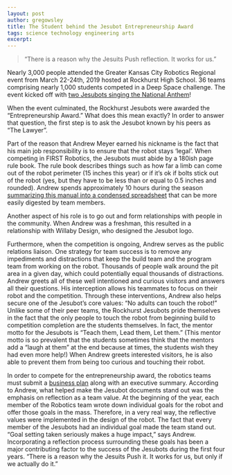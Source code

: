 ```yaml
---
layout: post
author: gregowsley
title: The Student behind the Jesubot Entrepreneurship Award
tags: science technology engineering arts 
excerpt: 
---
```


<blockquote>“There is a reason why the Jesuits Push reflection. It works for us.”</blockquote>

Nearly 3,000 people attended the Greater Kansas City Robotics Regional event from March 22-24th, 2019 hosted at Rockhurst High School. 36 teams comprising nearly 1,000 students competed in a Deep Space challenge. The event kicked off with [two Jesubots singing the National Anthem](https://www.youtube.com/watch?v=7-WL1TO-V6M&feature=youtu.be)!

When the event culminated, the Rockhurst Jesubots were awarded the “Entrepreneurship Award.” What does this mean exactly? In order to answer that question, the first step is to ask the Jesubot known by his peers as “The Lawyer”.

Part of the reason that Andrew Meyer earned his nickname is the fact that his main job responsibility is to ensure that the robot stays ‘legal’. When competing in FIRST Robotics, the Jesubots must abide by a 180ish page rule book. The rule book describes things such as how far a limb can come out of the robot perimeter (15 inches this year) or if it’s ok if bolts stick out of the robot (yes, but they have to be less than or equal to 0.5 inches and rounded).  Andrew spends approximately 10 hours during the season [summarizing this manual into a condensed spreadsheet](https://docs.google.com/spreadsheets/d/1GMIPKBeCooTrfqgG6DY16Hd3iF5IsFrkJnwX8mAR60w/edit?usp=sharing) that can be more easily digested by team members. 

Another aspect of his role is to go out and form relationships with people in the community. When Andrew was a freshman, this resulted in a relationship with Willaby Design, who designed the Jesubot logo.

Furthermore, when the competition is ongoing, Andrew serves as the public relations liaison. One strategy for team success is to remove any impediments and distractions that keep the build team and the program team from working on the robot. Thousands of people walk around the pit area in a given day, which could potentially equal thousands of distractions. Andrew greets all of these well intentioned and curious visitors and answers all their questions. His interception allows his teammates to focus on their robot and the competition. Through these interventions, Andrew also helps secure one of the Jesubot’s core values: “No adults can touch the robot!” Unlike some of their peer teams, the Rockhurst Jesubots pride themselves in the fact that the only people to touch the robot from beginning build to competition completion are the students themselves. In fact, the mentor motto for the Jesubots is “Teach them, Lead them, Let them.” (This mentor motto is so prevalent that the students sometimes think that the mentors add a “laugh at them” at the end because at times, the students wish they had even more help!) When Andrew greets interested visitors, he is also able to prevent them from being too curious and touching their robot. 

In order to compete for the entrepreneurship award, the robotics teams must submit a [business plan](https://drive.google.com/file/d/1bkOpPfQiGY1asOXqZytV_YwS904eN0lR/view?usp=sharing) along with an executive summary. According to Andrew, what helped make the Jesubot documents stand out was the emphasis on reflection as a team value. At the beginning of the year, each member of the Robotics team wrote down individual goals for the robot and offer those goals in the mass. Therefore, in a very real way, the reflective values were implemented in the design of the robot. The fact that every member of the Jesubots had an individual goal made the team stand out. “Goal setting taken seriously makes a huge impact,” says Andrew. Incorporating a reflection process surrounding these goals has been a major contributing factor to the success of the Jesubots during the first four years. “There is a reason why the Jesuits Push it. It works for us, but only if we actually do it.”
